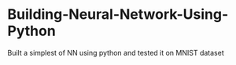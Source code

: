 # Building-Neural-Network-Using-Python
Built a simplest of NN using python and tested it on MNIST dataset
